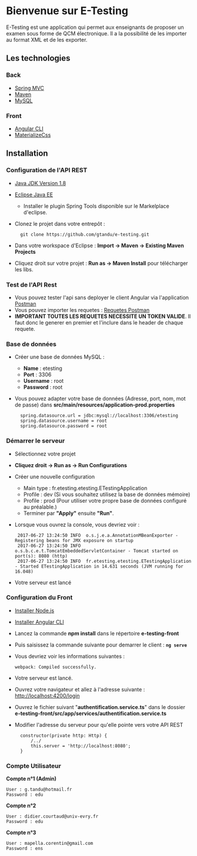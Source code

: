 # Bienvenue sur E-Testing


E-Testing est une application qui permet aux enseignants de proposer un examen sous forme de QCM électronique.
Il a la possibilité de les importer au format XML et de les exporter.  

##  Les technologies

### Back

* [Spring MVC](https://spring.io/)
* [Maven](https://maven.apache.org/)
* [MySQL](https://www.mysql.com/fr/)

### Front
* [Angular CLI](https://cli.angular.io/)
* [MaterializeCss](http://materializecss.com/)

## Installation

### Configuration de l'API REST

* [Java JDK Version 1.8](http://www.oracle.com/technetwork/pt/java/javase/downloads/jdk8-downloads-2133151.html)
* [Eclipse Java EE](http://www.eclipse.org/downloads/packages/eclipse-ide-java-ee-developers/keplersr2)
	* Installer le plugin Spring Tools disponible sur le Markelplace d'eclipse.
* Clonez le projet dans votre entrepôt :

		git clone https://github.com/gtandu/e-testing.git
* Dans votre workspace d'Eclipse : **Import -> Maven -> Existing Maven Projects**
* Cliquez droit sur votre projet : **Run as -> Maven Install** pour télécharger les libs.

### Test de l'API Rest

* Vous pouvez tester l'api sans deployer le client Angular via l'application [Postman](https://www.getpostman.com/)
* Vous pouvez importer les requetes :  [Requetes Postman](https://www.getpostman.com/collections/6cd0109fd86a79fae341)
* **IMPORTANT TOUTES LES REQUETES NECESSITE UN TOKEN VALIDE**. Il faut donc le generer en premier et l'inclure dans le header de chaque requete. 

### Base de données

* Créer une base de données MySQL :
	* **Name** :  etesting
	* **Port** : 3306
	* **Username** : root
	* **Password** : root

* Vous pouvez adapter votre base de données (Adresse, port, nom, mot de passe) dans **src/main/resources/application-prod.properties**

		spring.datasource.url = jdbc:mysql://localhost:3306/etesting
		spring.datasource.username = root
		spring.datasource.password = root	
			
				
### Démarrer le serveur
* Sélectionnez votre projet
*  **Cliquez droit -> Run as -> Run Configurations**
*  Créer une nouvelle configuration
	* Main type : fr.etesting.etesting.ETestingApplication
	* Profile : dev (Si vous souhaitez utilisez la base de données mémoire)
	* Profile : prod (Pour utiliser votre propre base de données configuré au préalable.)
	* Terminer par **"Apply"** ensuite **"Run"**. 
*  Lorsque vous ouvrez la console, vous devriez voir  :

		2017-06-27 13:24:50 INFO  o.s.j.e.a.AnnotationMBeanExporter - Registering beans for JMX exposure on startup
		2017-06-27 13:24:50 INFO  o.s.b.c.e.t.TomcatEmbeddedServletContainer - Tomcat started on port(s): 8080 (http)
		2017-06-27 13:24:50 INFO  fr.etesting.etesting.ETestingApplication - Started ETestingApplication in 14.631 seconds (JVM running for 16.048)
			
*  Votre serveur est lancé

### Configuration du Front

* [Installer Node.js](https://nodejs.org/en/)
* [Installer Angular CLI](https://cli.angular.io/)
* Lancez la commande **npm install** dans le répertoire **e-testing-front**
* Puis saisissez la commande suivante pour demarrer le client :
**`ng serve`** 
* Vous devriez voir les informations suivantes :

	`webpack: Compiled successfully.`
      
* Votre serveur est lancé.
* Ouvrez votre navigateur et allez à l'adresse suivante : [http://localhost:4200/login](http://localhost:4200/login)
* Ouvrez le fichier suivant "**authentification.service.ts**" dans le dossier **e-testing-front/src/app/services/authentification.service.ts**
* Modifier l'adresse du serveur pour qu'elle pointe vers votre API REST

		constructor(private http: Http) {
			/../
        	this.server = 'http://localhost:8080';
        }

### Compte Utilisateur

**Compte n°1 (Admin)**

	User : g.tandu@hotmail.fr
	Password : edu

**Compte n°2**

	User : didier.courtaud@univ-evry.fr
	Password : edu

**Compte n°3**

	User : mapella.corentin@gmail.com
	Password : ens



